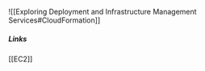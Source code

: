 ![[Exploring Deployment   and Infrastructure  Management Services#CloudFormation]]

##### Links

[[EC2]]